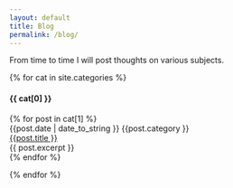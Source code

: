 ```yaml
---
layout: default
title: Blog
permalink: /blog/
---
```


From time to time I will post thoughts on various subjects.


{% for cat in site.categories  %}
<h4> {{ cat[0]  }} </h4>
<div class='row' data-masonry='{"percentPosition": true }'>
{% for post in cat[1] %}
 <div class='col-sm-6  col-lg-4 col-xl-4 px-2 py-1 my-1'>
<div class="paper-card" >
      <div class="d-flex justify-content-apart">
        <span class="col-6 text-left year">{{post.date | date_to_string }}</span>
        <span class="col-6 text-right topic">{{post.category }}</span>
     </div>
      <a  class="title stretched-link" href="{{ post.url }}">{{post.title }} </a>
      <div class="body">
{{ post.excerpt }}
</div>
</div>
</div>
{%  endfor  %}
</div>

{% endfor %}
